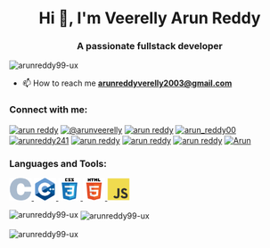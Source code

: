 <h1 align="center">Hi 👋, I'm Veerelly Arun Reddy</h1>
<h3 align="center">A passionate fullstack developer </h3>

<p align="left"> <img src="https://komarev.com/ghpvc/?username=arunreddy99-ux&label=Profile%20views&color=0e75b6&style=flat" alt="arunreddy99-ux" /> </p>

- 📫 How to reach me **arunreddyverelly2003@gmail.com**

<h3 align="left">Connect with me:</h3>
<p align="left">
<a href="https://codepen.io/arun reddy" target="blank"><img align="center" src="https://raw.githubusercontent.com/rahuldkjain/github-profile-readme-generator/master/src/images/icons/Social/codepen.svg" alt="arun reddy" height="30" width="40" /></a>
<a href="https://twitter.com/@arunveerelly" target="blank"><img align="center" src="https://raw.githubusercontent.com/rahuldkjain/github-profile-readme-generator/master/src/images/icons/Social/twitter.svg" alt="@arunveerelly" height="30" width="40" /></a>
<a href="https://linkedin.com/in/arun reddy" target="blank"><img align="center" src="https://raw.githubusercontent.com/rahuldkjain/github-profile-readme-generator/master/src/images/icons/Social/linked-in-alt.svg" alt="arun reddy" height="30" width="40" /></a>
<a href="https://instagram.com/arun_reddy00" target="blank"><img align="center" src="https://raw.githubusercontent.com/rahuldkjain/github-profile-readme-generator/master/src/images/icons/Social/instagram.svg" alt="arun_reddy00" height="30" width="40" /></a>
<a href="https://www.codechef.com/users/arunreddy241" target="blank"><img align="center" src="https://cdn.jsdelivr.net/npm/simple-icons@3.1.0/icons/codechef.svg" alt="arunreddy241" height="30" width="40" /></a>
<a href="https://www.hackerrank.com/arun reddy" target="blank"><img align="center" src="https://raw.githubusercontent.com/rahuldkjain/github-profile-readme-generator/master/src/images/icons/Social/hackerrank.svg" alt="arun reddy" height="30" width="40" /></a>
<a href="https://www.leetcode.com/arun reddy" target="blank"><img align="center" src="https://raw.githubusercontent.com/rahuldkjain/github-profile-readme-generator/master/src/images/icons/Social/leet-code.svg" alt="arun reddy" height="30" width="40" /></a>
<a href="https://auth.geeksforgeeks.org/user/arun reddy" target="blank"><img align="center" src="https://raw.githubusercontent.com/rahuldkjain/github-profile-readme-generator/master/src/images/icons/Social/geeks-for-geeks.svg" alt="arun reddy" height="30" width="40" /></a>
<a href="https://discord.gg/Arun" target="blank"><img align="center" src="https://raw.githubusercontent.com/rahuldkjain/github-profile-readme-generator/master/src/images/icons/Social/discord.svg" alt="Arun" height="30" width="40" /></a>
</p>

<h3 align="left">Languages and Tools:</h3>
<p align="left"> <a href="https://www.cprogramming.com/" target="_blank" rel="noreferrer"> <img src="https://raw.githubusercontent.com/devicons/devicon/master/icons/c/c-original.svg" alt="c" width="40" height="40"/> </a> <a href="https://www.w3schools.com/cpp/" target="_blank" rel="noreferrer"> <img src="https://raw.githubusercontent.com/devicons/devicon/master/icons/cplusplus/cplusplus-original.svg" alt="cplusplus" width="40" height="40"/> </a> <a href="https://www.w3schools.com/css/" target="_blank" rel="noreferrer"> <img src="https://raw.githubusercontent.com/devicons/devicon/master/icons/css3/css3-original-wordmark.svg" alt="css3" width="40" height="40"/> </a> <a href="https://www.w3.org/html/" target="_blank" rel="noreferrer"> <img src="https://raw.githubusercontent.com/devicons/devicon/master/icons/html5/html5-original-wordmark.svg" alt="html5" width="40" height="40"/> </a> <a href="https://developer.mozilla.org/en-US/docs/Web/JavaScript" target="_blank" rel="noreferrer"> <img src="https://raw.githubusercontent.com/devicons/devicon/master/icons/javascript/javascript-original.svg" alt="javascript" width="40" height="40"/> </a> </p>

<p><img align="left" src="https://github-readme-stats.vercel.app/api/top-langs?username=arunreddy99-ux&show_icons=true&locale=en&layout=compact" alt="arunreddy99-ux" /></p>

<p>&nbsp;<img align="center" src="https://github-readme-stats.vercel.app/api?username=arunreddy99-ux&show_icons=true&locale=en" alt="arunreddy99-ux" /></p>

<p><img align="center" src="https://github-readme-streak-stats.herokuapp.com/?user=arunreddy99-ux&" alt="arunreddy99-ux" /></p>
